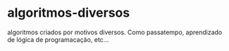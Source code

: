# algoritmos-diversos
 algoritmos criados por motivos diversos. Como passatempo, aprendizado de lógica de programacação, etc...
